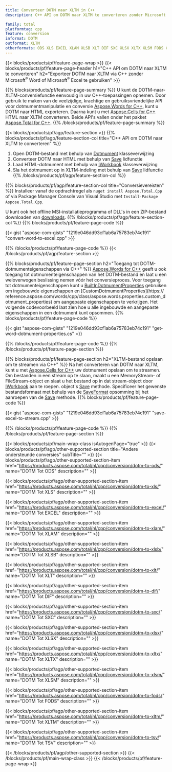 ```yaml
---
title: Converteer DOTM naar XLTM in C++
description: C++ API om DOTM naar XLTM te converteren zonder Microsoft Word of Microsoft Excel te gebruiken

family: total
platformtag: cpp
feature: conversion
informat: DOTM
outformat: XLTM
otherformats: ODS XLS EXCEL XLAM XLSB XLT DIF SXC XLSX XLTX XLSM FODS CSV TSV
---
```

{{< blocks/products/pf/feature-page-wrap >}}
{{< blocks/products/pf/feature-page-header h1="C++ API om DOTM naar XLTM te converteren" h2="Exporteer DOTM naar XLTM via C++ zonder Microsoft<sup>&reg;</sup> Word of Microsoft<sup>&reg;</sup> Excel te gebruiken" >}}

{{% blocks/products/pf/feature-page-summary %}}
U kunt de DOTM-naar-XLTM-conversiefunctie eenvoudig in uw C++-toepassingen opnemen. Door gebruik te maken van de veelzijdige, krachtige en gebruiksvriendelijke API voor dotmumentmanipulatie en conversie [Aspose.Words for C++](https://products.aspose.com/words/cpp/), kunt u DOTM naar HTML exporteren. Daarna kunt u met [Aspose.Cells for C++](https://products.aspose.com/cells/cpp/) HTML naar XLTM converteren. Beide API's vallen onder het pakket [Aspose.Total for C++](https://products.aspose.com/total/cpp/). 
{{% /blocks/products/pf/feature-page-summary  %}}

{{< blocks/products/pf/agp/feature-section >}}
{{% blocks/products/pf/agp/feature-section-col title="C++ API om DOTM naar XLTM te converteren" %}}
1. Open DOTM-bestand met behulp van [Dotmument](https://reference.aspose.com/words/cpp/class/aspose.words.dotmument) klasseverwijzing
2. Converteer DOTM naar HTML met behulp van [Save](https://reference.aspose.com/words/cpp/class/aspose.words.dotmument#save_string_saveformat) lidfunctie
3. Laad HTML-dotmument met behulp van [IWorkbook](https://reference.aspose.com/cells/cpp/class/aspose.cells.i_workbook) klasseverwijzing
4. Sla het dotmument op in XLTM-indeling met behulp van [Save](https://reference.aspose.com/cells/cpp/class/aspose.cells.i_workbook#a5dc7de23f7ceba76a05dc1d49f51502e) lidfunctie
{{% /blocks/products/pf/agp/feature-section-col %}}

{{% blocks/products/pf/agp/feature-section-col title="Conversievereisten" %}}
Installeer vanaf de opdrachtregel als ```nuget install Aspose.Total.Cpp``` of via Package Manager Console van Visual Studio met ```Install-Package Aspose.Total.Cpp```.

U kunt ook het offline MSI-installatieprogramma of DLL's in een ZIP-bestand downloaden van [downloads](https://downloads.aspose.com/total/cpp).
{{% /blocks/products/pf/agp/feature-section-col %}}
{{% blocks/products/pf/feature-page-code %}}

{{< gist "aspose-com-gists" "1219e046dd93cf1ab6a75783eb74c191" "convert-word-to-excel.cpp" >}}



{{% /blocks/products/pf/feature-page-code %}}
{{< /blocks/products/pf/agp/feature-section >}}

{{% blocks/products/pf/feature-page-section  h2="Toegang tot DOTM-dotmumenteigenschappen via C++" %}}
[Aspose.Words for C++](https://products.aspose.com/words/cpp/) geeft u ook toegang tot dotmumenteigenschappen van het DOTM-bestand en laat u een weloverwogen beslissing nemen vóór het conversieproces. Voor toegang tot dotmumenteigenschappen kunt u [BuiltInDotmumentProperties](https://reference.aspose.com/words/cpp/class/aspose.words.properties.built_in_dotmument_properties) gebruiken om ingebouwde eigenschappen en [CustomDotmumentProperties](https:// reference.aspose.com/words/cpp/class/aspose.words.properties.custom_dotmument_properties) om aangepaste eigenschappen te verkrijgen. Het volgende codevoorbeeld laat zien hoe u alle ingebouwde en aangepaste eigenschappen in een dotmument kunt opsommen.
{{% blocks/products/pf/feature-page-code %}}

{{< gist "aspose-com-gists" "1219e046dd93cf1ab6a75783eb74c191" "get-word-dotmument-properties.cs" >}}

{{% /blocks/products/pf/feature-page-code  %}}
{{% /blocks/products/pf/feature-page-section %}}

{{% blocks/products/pf/feature-page-section  h2="XLTM-bestand opslaan om te streamen via C++" %}}
Na het converteren van DOTM naar XLTM, kunt u met [Aspose.Cells for C++](https://products.aspose.com/cells/cpp/) uw dotmument opslaan om te streamen. Om bestanden in een stream op te slaan, maakt u een MemoryStream- of FileStream-object en slaat u het bestand op in dat stream-object door [IWorkbook](https://reference.aspose.com/cells/cpp/class/aspose.cells.i_workbook) aan te roepen. object's [Save](https://reference.aspose.com/cells/cpp/class/aspose.cells.i_workbook#a77072cfb929787df9ad1f38b02f58349) methode. Specificeer het gewenste bestandsformaat met behulp van de [SaveFormat](https://reference.aspose.com/cells/cpp/namespace/aspose.cells#a11cae527e4e68f1adcac8f47ea64481a) opsomming bij het aanroepen van de [Save](https://reference.aspose.com/cells/cpp/class/aspose.cells.i_workbook#a77072cfb929787df9ad1f38b02f58349) methode.
{{% blocks/products/pf/feature-page-code %}}

{{< gist "aspose-com-gists" "1219e046dd93cf1ab6a75783eb74c191" "save-excel-to-stream.cpp" >}}

{{% /blocks/products/pf/feature-page-code  %}}
{{% /blocks/products/pf/feature-page-section %}}

{{< blocks/products/pf/main-wrap-class isAutogenPage="true" >}}
{{< blocks/products/pf/agp/other-supported-section title="Andere ondersteunde conversies" subTitle="" >}}
{{< blocks/products/pf/agp/other-supported-section-item href="https://products.aspose.com/total/nl/cpp/conversion/dotm-to-ods/" name="DOTM Tot ODS" description="" >}}

{{< blocks/products/pf/agp/other-supported-section-item href="https://products.aspose.com/total/nl/cpp/conversion/dotm-to-xls/" name="DOTM Tot XLS" description="" >}}

{{< blocks/products/pf/agp/other-supported-section-item href="https://products.aspose.com/total/nl/cpp/conversion/dotm-to-excel/" name="DOTM Tot EXCEL" description="" >}}

{{< blocks/products/pf/agp/other-supported-section-item href="https://products.aspose.com/total/nl/cpp/conversion/dotm-to-xlam/" name="DOTM Tot XLAM" description="" >}}

{{< blocks/products/pf/agp/other-supported-section-item href="https://products.aspose.com/total/nl/cpp/conversion/dotm-to-xlsb/" name="DOTM Tot XLSB" description="" >}}

{{< blocks/products/pf/agp/other-supported-section-item href="https://products.aspose.com/total/nl/cpp/conversion/dotm-to-xlt/" name="DOTM Tot XLT" description="" >}}

{{< blocks/products/pf/agp/other-supported-section-item href="https://products.aspose.com/total/nl/cpp/conversion/dotm-to-dif/" name="DOTM Tot DIF" description="" >}}

{{< blocks/products/pf/agp/other-supported-section-item href="https://products.aspose.com/total/nl/cpp/conversion/dotm-to-sxc/" name="DOTM Tot SXC" description="" >}}

{{< blocks/products/pf/agp/other-supported-section-item href="https://products.aspose.com/total/nl/cpp/conversion/dotm-to-xlsx/" name="DOTM Tot XLSX" description="" >}}

{{< blocks/products/pf/agp/other-supported-section-item href="https://products.aspose.com/total/nl/cpp/conversion/dotm-to-xltx/" name="DOTM Tot XLTX" description="" >}}

{{< blocks/products/pf/agp/other-supported-section-item href="https://products.aspose.com/total/nl/cpp/conversion/dotm-to-xlsm/" name="DOTM Tot XLSM" description="" >}}

{{< blocks/products/pf/agp/other-supported-section-item href="https://products.aspose.com/total/nl/cpp/conversion/dotm-to-fods/" name="DOTM Tot FODS" description="" >}}

{{< blocks/products/pf/agp/other-supported-section-item href="https://products.aspose.com/total/nl/cpp/conversion/dotm-to-xltm/" name="DOTM Tot XLTM" description="" >}}

{{< blocks/products/pf/agp/other-supported-section-item href="https://products.aspose.com/total/nl/cpp/conversion/dotm-to-tsv/" name="DOTM Tot TSV" description="" >}}


{{< /blocks/products/pf/agp/other-supported-section >}}
{{< /blocks/products/pf/main-wrap-class >}}
{{< /blocks/products/pf/feature-page-wrap >}}